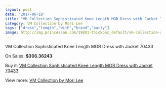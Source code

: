 ```yaml
---
layout: post
date: '2017-06-19'
title: "VM Collection Sophisticated Knee Length MOB Dress with Jacket 70433"
category: VM Collection by Mori Lee
tags: ["dress","length","with","brand","party"]
image: http://img.princessan.com/19881-thickbox_default/vm-collection-sophisticated-knee-length-mob-dress-with-jacket-70433.jpg
---
```

VM Collection Sophisticated Knee Length MOB Dress with Jacket 70433

On Sales: **$306.36243**
<a href="https://www.princessan.com/en/vm-collection-by-mori-lee/8900-vm-collection-sophisticated-knee-length-mob-dress-with-jacket-70433.html"><amp-img layout="responsive" width="600" height="600" src="//img.princessan.com/19881-thickbox_default/vm-collection-sophisticated-knee-length-mob-dress-with-jacket-70433.jpg" alt="VM Collection Sophisticated Knee Length MOB Dress with Jacket 70433 0" /></a>
<a href="https://www.princessan.com/en/vm-collection-by-mori-lee/8900-vm-collection-sophisticated-knee-length-mob-dress-with-jacket-70433.html"><amp-img layout="responsive" width="600" height="600" src="//img.princessan.com/19883-thickbox_default/vm-collection-sophisticated-knee-length-mob-dress-with-jacket-70433.jpg" alt="VM Collection Sophisticated Knee Length MOB Dress with Jacket 70433 1" /></a>
<a href="https://www.princessan.com/en/vm-collection-by-mori-lee/8900-vm-collection-sophisticated-knee-length-mob-dress-with-jacket-70433.html"><amp-img layout="responsive" width="600" height="600" src="//img.princessan.com/19882-thickbox_default/vm-collection-sophisticated-knee-length-mob-dress-with-jacket-70433.jpg" alt="VM Collection Sophisticated Knee Length MOB Dress with Jacket 70433 2" /></a>

Buy it: [VM Collection Sophisticated Knee Length MOB Dress with Jacket 70433](https://www.princessan.com/en/vm-collection-by-mori-lee/8900-vm-collection-sophisticated-knee-length-mob-dress-with-jacket-70433.html "VM Collection Sophisticated Knee Length MOB Dress with Jacket 70433")

View more: [VM Collection by Mori Lee](https://www.princessan.com/en/73-vm-collection-by-mori-lee "VM Collection by Mori Lee")